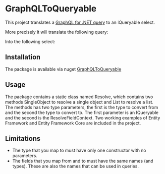 # GraphQLToQueryable

This project translates a [GraphQL for .NET query](https://github.com/graphql-dotnet/graphql-dotnet) to an IQueryable select.

More precisely it will translate the following query:

Into the following select:

## Installation

The package is available via nuget [GraphQLToQueryable](https://www.nuget.org/packages/GraphQLToQueryable/) 

## Usage

The package contains a static class named Resolve, which contains two methods SingleObject to resolve a single object and List to resolve a list. The methods has two type parameters, the first is the type to convert from and the second the type to convert to. The first parameter is an IQueryable and the second is the ResolveFieldContext. Two working examples of Entity Framework and Entity Framework Core are included in the project.

## Limitations

- The type that you map to must have only one constructor with no parameters.
- The fields that you map from and to must have the same names (and types). These are also the names that can be used in queries.